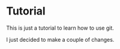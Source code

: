 # Tutorial

This is just a tutorial to learn how to use git.

I just decided to make a couple of changes.

